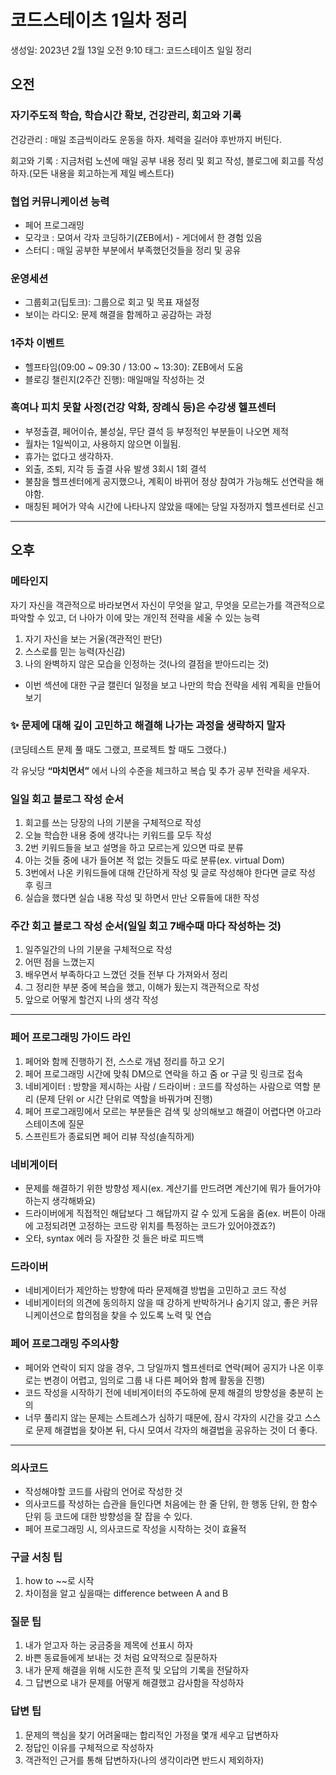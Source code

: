 # 코드스테이츠 1일차 정리

생성일: 2023년 2월 13일 오전 9:10
태그: 코드스테이츠 일일 정리

## 오전

### 자기주도적 학습, 학습시간 확보, 건강관리, 회고와 기록

건강관리 : 매일 조금씩이라도 운동을 하자. 체력을 길러야 후반까지 버틴다.

회고와 기록 : 지금처럼 노션에 매일 공부 내용 정리 및 회고 작성, 블로그에 회고를 작성하자.(모든 내용을 회고하는게 제일 베스트다)

### 협업 커뮤니케이션 능력

- 페어 프로그래밍
- 모각코 : 모여서 각자 코딩하기(ZEB에서) - 게더에서 한 경험 있음
- 스터디 : 매일 공부한 부분에서 부족했던것들을 정리 및 공유

### 운영세션

- 그룹회고(딥토크): 그룹으로 회고 및 목표 재설정
- 보이는 라디오: 문제 해결을 함께하고 공감하는 과정

### 1주차 이벤트

- 헬프타임(09:00 ~ 09:30 / 13:00 ~ 13:30): ZEB에서 도움
- 블로깅 챌린지(2주간 진행): 매일매일 작성하는 것

### 혹여나 피치 못할 사정(건강 악화, 장례식 등)은 수강생 헬프센터

- 부정출결, 페어이슈, 불성실, 무단 결석 등 부정적인 부분들이 나오면 제적
- 월차는 1일씩이고, 사용하지 않으면 이월됨.
- 휴가는 없다고 생각하자.
- 외출, 조퇴, 지각 등 출결 사유 발생 3회시 1회 결석
- 불참을 헬프센터에게 공지했으나, 계획이 바뀌어 정상 참여가 가능해도 선연락을 해야함.
- 매칭된 페어가 약속 시간에 나타나지 않았을 때에는 당일 자정까지 헬프센터로 신고

---

## 오후

### 메타인지

자기 자신을 객관적으로 바라보면서 자신이 무엇을 알고, 무엇을 모르는가를 객관적으로 파악할 수 있고, 더 나아가 이에 맞는 개인적 전략을 세울 수 있는 능력

1. 자기 자신을 보는 거울(객관적인 판단)
2. 스스로를 믿는 능력(자신감)
3. 나의 완벽하지 않은 모습을 인정하는 것(나의 결점을 받아드리는 것)
- 이번 섹션에 대한 구글 캘린더 일정을 보고 나만의 학습 전략을 세워 계획을 만들어보기

### ✨ 문제에 대해 깊이 고민하고 해결해 나가는 과정을 생략하지 말자
(코딩테스트 문제 풀 때도 그랬고, 프로젝트 할 때도 그랬다.)

각 유닛당 **“마치면서”** 에서 나의 수준을 체크하고 복습 및 추가 공부 전략을 세우자.

### 일일 **회고 블로그 작성 순서**

1. 회고를 쓰는 당장의 나의 기분을 구체적으로 작성
2. 오늘 학습한 내용 중에 생각나는 키워드를 모두 작성
3. 2번 키워드들을 보고 설명을 하고 모르는게 있으면 따로 분류
4. 아는 것들 중에 내가 들어본 적 없는 것들도 따로 분류(ex. virtual Dom)
5. 3번에서 나온 키워드들에 대해 간단하게 작성 및  글로 작성해야 한다면 글로 작성 후 링크
6. 실습을 했다면 실습 내용 작성 및 하면서 만난 오류들에 대한 작성

### 주간 회고 블로그 작성 순서(일일 회고 7배수때 마다 작성하는 것)

1. 일주일간의 나의 기분을 구체적으로 작성
2. 어떤 점을 느꼈는지
3. 배우면서 부족하다고 느꼈던 것들 전부 다 가져와서 정리
4. 그 정리한 부분 중에 복습을 했고, 이해가 됬는지 객관적으로 작성
5. 앞으로 어떻게 할건지 나의 생각 작성

---

### 페어 프로그래밍 가이드 라인

1. 페어와 함께 진행하기 전, 스스로 개념 정리를 하고 오기
2. 페어 프로그래밍 시간에 맞춰 DM으로 연락을 하고 줌 or 구글 밋 링크로 접속
3. 네비게이터 : 방향을 제시하는 사람 / 드라이버 : 코드를 작성하는 사람으로 역할 분리
(문제 단위 or 시간 단위로 역할을 바꿔가며 진행)
4. 페어 프로그래밍에서 모르는 부분들은 검색 및 상의해보고 해결이 어렵다면 아고라 스테이츠에 질문
5. 스프린트가 종료되면 페어 리뷰 작성(솔직하게)

### 네비게이터

- 문제를 해결하기 위한 방향성 제시(ex. 계산기를 만드려면 계산기에 뭐가 들어가야 하는지 생각해봐요)
- 드라이버에게 직접적인 해답보다 그 해답까지 갈 수 있게 도움을 줌(ex. 버튼이 아래에 고정되려면 고정하는 코드랑 위치를 특정하는 코드가 있어야겠죠?)
- 오타, syntax 에러 등 자잘한 것 들은 바로 피드백

### 드라이버

- 네비게이터가 제안하는 방향에 따라 문제해결 방법을 고민하고 코드 작성
- 네비게이터의 의견에 동의하지 않을 때 강하게 반박하거나 숨기지 않고, 좋은 커뮤니케이션으로 합의점을 찾을 수 있도록 노력 및 연습

### 페어 프로그래밍 주의사항

- 페어와 연락이 되지 않을 경우, 그 당일까지 헬프센터로 연락(페어 공지가 나온 이후로는 변경이 어렵고, 임의로 그룹 내 다른 페어와 함께 활동을 진행)
- 코드 작성을 시작하기 전에 네비게이터의 주도하에 문제 해결의 방향성을 충분히 논의
- 너무 풀리지 않는 문제는 스트레스가 심하기 때문에, 잠시 각자의 시간을 갖고 스스로 문제 해결법을 찾아본 뒤, 다시 모여서 각자의 해결법을 공유하는 것이 더 좋다.

---

### 의사코드

- 작성해야할 코드를 사람의 언어로 작성한 것
- 의사코드를 작성하는 습관을 들인다면 처음에는 한 줄 단위, 한 행동 단위, 한 함수 단위 등 코드에 대한 방향성을 잘 잡을 수 있다.
- 페어 프로그래밍 시, 의사코드로 작성을 시작하는 것이 효율적

### 구글 서칭 팁

1. how to ~~로 시작
2. 차이점을 알고 싶을때는 difference between A and B

### 질문 팁

1. 내가 얻고자 하는 궁금중을 제목에 선표시 하자
2. 바쁜 동료들에게 보내는 것 처럼 요약적으로 질문하자
3. 내가 문제 해결을 위해 시도한 흔적 및 오답의 기록을 전달하자
4. 그 답변으로 내가 문제를 어떻게 해결했고 감사함을 작성하자

### 답변 팁

1. 문제의 핵심을 찾기 어려울때는 합리적인 가정을 몇개 세우고 답변하자
2. 정답인 이유를 구체적으로 작성하자
3. 객관적인 근거를 통해 답변하자(나의 생각이라면 반드시 제외하자)